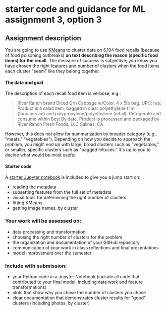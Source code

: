 # starter code and guidance for ML assignment 3, option 3

## Assignment description 

You are going to use [KMeans](http://scikit-learn.org/stable/modules/generated/sklearn.cluster.KMeans.html) to cluster data on 6,104 food recalls (because of food poisoning outbreaks) **on text describing the reason (specific food items) for the recall.** The measure of success is subjective; you know you have chosen the right features and number of clusters when the food items each cluster "seem" like they belong together. 

#### The data and goal

The description of each recall food item is verbose; e.g.: 

> River Ranch brand Diced Grn Cabbage w/Color, 4 x 5lb bag, UPC: n/a; Product is a salad item; bagged in clear polyethylene film (foodservice) and polypropylene/polyethylene (retail). Refrigerate and consume within Best By date. Product is processed and packaged by River Ranch Fresh Foods, LLC Salinas, CA

However, this does not allow for summarization by broader category (e.g., "meats," "vegetables"). Depending on how you decide to approach the problem, you might end up with large, broad clusters such as "vegetables," or smaller, specific clusters such as "bagged lettuces." It's up to you to decide what would be most useful. 

#### Starter code

A [starter Jupyter notebook](https://github.com/visualizedata/ml/blob/master/final_assignment_3/option_3/starter_code.ipynb) is included to give you a jump start on:  

* reading the metadata  
* subsetting features from the full set of metadata  
* visual tools for determining the right number of clusters  
* fitting KMeans  
* getting image names, by cluster

### Your work will be assessed on: 

* data processing and transformation  
* choosing the right number of clusters for the problem  
* the organization and documentation of your GitHub repository  
* communication of your work in class reflections and final presentations  
* model improvement over the semester

### Include with submission: 

* your Python code in a Jupyter Notebook (include all code that contributed to your final model, including data work and feature transformations)  
* plots that show why you chose the number of clusters you chose  
* clear documentation that demonstrates cluster results for "good" clusters (including photos, by cluster)
